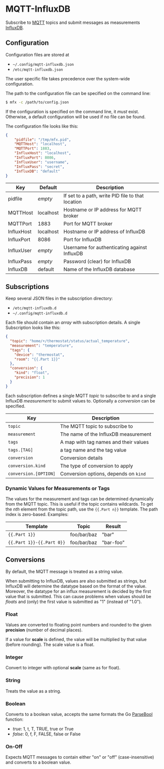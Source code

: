 # MQTT-InfluxDB
Subscribe to [MQTT](https://mqtt.org/) topics
and submit messages as measurements [InfluxDB](https://www.influxdata.com/time-series-platform/influxdb/).

## Configuration
Configuration files are stored at

- `~/.config/mqtt-influxdb.json`
- `/etc/mqtt-influxdb.json`

The user specific file takes precedence over the system-wide configuration.

The path to the configuration file can be specified on the command line:

```sh
$ mfx -c /path/to/config.json
```

If the configuration is specified on the command line, it *must* exist.
Otherwise, a default configuration will be used if no file can be found.

The configuration file looks like this:

```json
{
    "pidfile": "/tmp/mfx.pid",
    "MQTTHost": "localhost",
    "MQTTPort": 1883,
    "InfluxHost": "localhost",
    "InfluxPort": 8086,
    "InfluxUser": "username",
    "InfluxPass": "secret",
    "InfluxDB": "default"
}
```

| Key        | Default   | Description                                       |
|------------|-----------|---------------------------------------------------|
| pidfile    | *empty*   | If set to a path, write PID file to that location |
| MQTTHost   | localhost | Hostname or IP address for MQTT broker            |
| MQTTPort   | 1883      | Port for MQTT broker                              |
| InfluxHost | localhost | Hostname or IP address of InfluxDB                |
| InfluxPort | 8086      | Port for InfluxDB                                 |
| InfluxUser | *empty*   | Username for authenticating against InfluxDB      |
| InfluxPass | *empty*   | Password (clear) for InfluxDB                     |
| InfluxDB   | default   | Name of the InfluxDB database                     |

## Subscriptions
Keep several JSON files in the subscription directory:

- `/etc/mqtt-influxdb.d`
- `~/.config/mqtt-influxdb.d`

Each file should contain an *array* with subscription details.
A single Subscription looks like this:

```json
{
  "topic": "home/+/thermostat/status/actual_temperature",
  "measurement": "temperature",
  "tags": {
    "device": "thermostat",
    "room": "{{.Part 1}}"
  },
  "conversion": {
    "kind": "float",
    "precision": 1
  }
}
```

Each subscription defines a single MQTT *topic* to subscribe to and
a single InfluxDB *measurement* to submit values to.
Optionally a *conversion* can be specified.

| Key                   | Description                           |
|-----------------------|---------------------------------------|
| `topic`               | The MQTT topic to subscribe to        |
| `measurement`         | The name of the InfluxDB measurement  |
| `tags`                | A map with tag names and their values |
| `tags.[TAG]`          | a tag name and the tag value          |
| `conversion`          | Conversion details                    |
| `conversion.kind`     | The type of conversion to apply       |
| `conversion.[OPTION]` | Conversion options, depends on `kind` |


### Dynamic Values for Measurements or Tags
The values for the measurement and tags can be determined dynamically from the
MQTT topic. This is useful if the topic contains wildcards.
To get the *nth* element from the topic path, use the `{{.Part n}}` template.
The path index is zero-based.
Examples:

| Template                  | Topic       | Result    |
|---------------------------|-------------|-----------|
| `{{.Part 1}} `            | foo/bar/baz | "bar"     |
| `{{.Part 1}}-{{.Part 0}}` | foo/bar/baz | "bar-foo" |

## Conversions
By default, the MQTT message is treated as a string value.

When submitting to InfluxDB, values are also submitted as strings,
but InfluxDB will determine the datatype based on the format of the value.
Moreover, the datatype for an influx measurement is decided by the first value
that is submitted. This can cause problems when values should be *floats*
and (only) the first value is submitted as "1" (instead of "1.0").

### Float
Values are converted to floating point numbers and rounded to the given
**precision** (number of decimal places).

If a value for **scale** is defined, the value will be multiplied by that value
(before rounding). The scale value is a float.

### Integer
Convert to integer with optional **scale** (same as for float).

### String
Treats the value as a string.

### Boolean
Converts to a boolean value, accepts the same formats the Go
[ParseBool](https://golang.org/pkg/strconv/#ParseBool) function:

- *true*: 1, t, T, TRUE, true or True
- *false*: 0, f, F, FALSE, false or False

### On-Off
Expects MQTT messages to contain either "on" or "off" (case-insensitive)
and converts to a boolean value.
